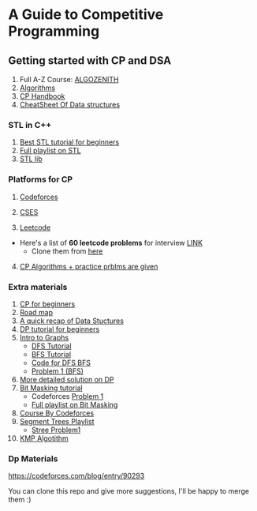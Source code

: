 # A Guide to Competitive Programming

## Getting started with CP and DSA

1. Full A-Z Course: [ALGOZENITH](https://iitkgpacin-my.sharepoint.com/:f:/g/personal/pulkitchauhan03_iitkgp_ac_in/EvTCj7T3zD1Jt8EZe521NXgBSATHkpzUBe-YibuUywTAaA?e=1QEZbJ)
2. [Algorithms](https://www.youtube.com/playlist?list=PLDN4rrl48XKpZkf03iYFl-O29szjTrs_O)
3. [CP Handbook](https://cses.fi/book/book.pdf)
4. [CheatSheet Of Data structures](https://github.com/gibsjose/cpp-cheat-sheet/blob/master/Data%20Structures%20and%20Algorithms.md)

### STL in C++

1. [Best STL tutorial for beginners](https://www.youtube.com/playlist?list=PLfBJlB6T2eOvyt21CIX_PMmhOgWHiFVab)
2. [Full playlist on STL](https://www.youtube.com/playlist?list=PLk6CEY9XxSIA-xo3HRYC3M0Aitzdut7AA)
3. [STL lib](https://www.hackerearth.com/practice/notes/standard-template-library/)

### Platforms for CP

1. [Codeforces](https://codeforces.com/)

2. [CSES](https://cses.fi/problemset/task/1093)

3. [Leetcode](https://leetcode.com/)

- Here's a list of **60 leetcode problems** for interview [LINK](https://medium.com/@koheiarai94/60-leetcode-questions-to-prepare-for-coding-interview-8abbb6af589e)
  - Clone them from [here](https://leetcode.com/list?selectedList=5w87ernh)

4. [CP Algorithms + practice prblms are given](https://cp-algorithms.com/)

### Extra materials
1. [CP for beginners](https://www.youtube.com/watch?v=xAeiXy8-9Y8&ab_channel=Errichto)
2. [Road map](https://whimsical.com/codeforces-candidate-master-roadmap-by-love-babbar-CiXPPD3CnwoXPr2d8Ajx1h)
3. [A quick recap of Data Stuctures](https://www.youtube.com/playlist?list=PL4s0sVgR2EnwBtOuItrO0P9qsYB_QIcvs)
4. [ DP tutorial for beginners](https://www.youtube.com/playlist?list=PLfBJlB6T2eOtMXgK3FLUTawHjzpIEySHF)
5. [ Intro to Graphs](https://www.youtube.com/watch?v=xyJxCjweLKE&ab_channel=RachitJain)
   - [DFS Tutorial](https://www.youtube.com/watch?v=FotFj2PeFd8&t=519s&ab_channel=TuringMachines)
   - [BFS Tutorial](https://www.youtube.com/watch?v=uQtX6dfbk0M&t=645s&ab_channel=CodingBlocks)
   - [Code for DFS BFS](https://github.com/DbDibyendu/CP/blob/main/STL/bfs_dfs.cpp)
   - [ Problem 1 (BFS) ](https://www.youtube.com/watch?v=EE_9U798nvQ&ab_channel=RachitJain)
6. [More detailed solution on DP](https://www.youtube.com/playlist?list=PLrmLmBdmIlpsHaNTPP_jHHDx_os9ItYXr)
7. [Bit Masking tutorial](https://www.youtube.com/watch?v=2iuktVuRRYY&t=4157s&ab_channel=CodingBlocks)
   - Codeforces [Problem 1](https://codeforces.com/problemset/problem/550/B)
   - [Full playlist on Bit Masking](https://www.youtube.com/playlist?list=PLX0iyO9CrCF1-4je7G0JMSr_50I0J2K3Z)
8. [Course By Codeforces](https://codeforces.com/edu/course/2)
9. [Segment Trees Playlist](https://www.youtube.com/watch?v=lAwpTSUHzy0&list=PL2q4fbVm1Ik6v2-emg_JGcC9v2v2YTbvq&index=2&ab_channel=CodeNCode_)
   - [Stree Problem1](https://codeforces.com/problemset/problem/339/D)
10. [KMP Algotithm](https://www.youtube.com/watch?v=GTJr8OvyEVQ&t=309s&ab_channel=TusharRoy-CodingMadeSimple)


### Dp Materials

https://codeforces.com/blog/entry/90293

You can clone this repo and give more suggestions, I'll be happy to merge them :)
